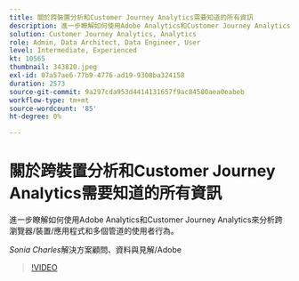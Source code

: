 ```yaml
---
title: 關於跨裝置分析和Customer Journey Analytics需要知道的所有資訊
description: 進一步瞭解如何使用Adobe Analytics和Customer Journey Analytics來分析跨瀏覽器/裝置/應用程式和多個管道的使用者行為。
solution: Customer Journey Analytics, Analytics
role: Admin, Data Architect, Data Engineer, User
level: Intermediate, Experienced
kt: 10565
thumbnail: 343820.jpeg
exl-id: 07a57ae6-77b9-4776-ad19-9308ba324158
duration: 2573
source-git-commit: 9a297cda953d4414131657f9ac84580aea0eabeb
workflow-type: tm+mt
source-wordcount: '85'
ht-degree: 0%

---
```


# 關於跨裝置分析和Customer Journey Analytics需要知道的所有資訊

進一步瞭解如何使用Adobe Analytics和Customer Journey Analytics來分析跨瀏覽器/裝置/應用程式和多個管道的使用者行為。

*Sonia Charles*&#x200B;解決方案顧問、資料與見解/Adobe

>[!VIDEO](https://video.tv.adobe.com/v/343820/?quality=12&learn=on)
